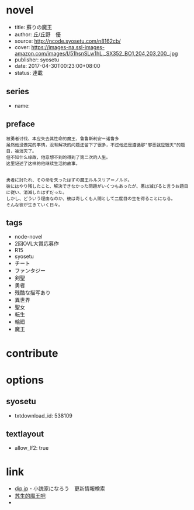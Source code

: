 # novel

- title: 蘇りの魔王
- author: 丘/丘野　優
- source: http://ncode.syosetu.com/n8162cb/
- cover: https://images-na.ssl-images-amazon.com/images/I/51hsnSLw1hL._SX352_BO1,204,203,200_.jpg
- publisher: syosetu
- date: 2017-04-30T00:23:00+08:00
- status: 連載

## series

- name:

## preface


```
被勇者讨伐、本应失去其性命的魔王、鲁鲁斯利安＝诺鲁多  
虽然他没做完的事情，没有解决的问题还留下了很多，不过他还是遵循那"邪恶就应毁灭"的题目，被消灭了。  
但不知什么缘故，他意想不到的得到了第二次的人生。  
这里记述了这样的他继续生活的故事。


勇者に討たれ、その命を失ったはずの魔王ルルスリア＝ノルド。
彼にはやり残したこと、解決できなかった問題がいくつもあったが、悪は滅びると言うお題目に従い、消滅したはずだった。
しかし、どういう理由なのか、彼は奇しくも人間として二度目の生を得ることになる。
そんな彼が生きていく日々。
```

## tags

- node-novel
- 2回OVL大賞応募作
- R15
- syosetu
- チート
- ファンタジー
- 剣聖
- 勇者
- 残酷な描写あり
- 異世界
- 聖女
- 転生
- 輪廻
- 魔王

# contribute


# options

## syosetu

- txtdownload_id: 538109

## textlayout

- allow_lf2: true

# link

- [dip.jp](https://narou.dip.jp/search.php?text=n8162cb&novel=all&genre=all&new_genre=all&length=0&down=0&up=100) - 小説家になろう　更新情報検索
- [苏生的魔王吧](https://tieba.baidu.com/f?kw=%E8%8B%8F%E7%94%9F%E7%9A%84%E9%AD%94%E7%8E%8B&ie=utf-8&tp=0 "")
- 


